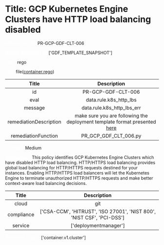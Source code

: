 



# Title: GCP Kubernetes Engine Clusters have HTTP load balancing disabled


***<font color="white">Master Test Id:</font>*** PR-GCP-GDF-CLT-006

***<font color="white">Master Snapshot Id:</font>*** ['GDF_TEMPLATE_SNAPSHOT']

***<font color="white">type:</font>*** rego

***<font color="white">rule:</font>*** file([container.rego])  
  
  
  
  

|Title|Description|
| :---: | :---: |
|id|PR-GCP-GDF-CLT-006|
|eval|data.rule.k8s_http_lbs|
|message|data.rule.k8s_http_lbs_err|
|remediationDescription|make sure you are following the deployment template format presented <a href='https://cloud.google.com/kubernetes-engine/docs/reference/rest/v1/projects.locations.clusters' target='_blank'>here</a>|
|remediationFunction|PR_GCP_GDF_CLT_006.py|


***<font color="white">Severity:</font>*** Medium

***<font color="white">Description:</font>*** This policy identifies GCP Kubernetes Engine Clusters which have disabled HTTP load balancing. HTTP/HTTPS load balancing provides global load balancing for HTTP/HTTPS requests destined for your instances. Enabling HTTP/HTTPS load balancers will let the Kubernetes Engine to terminate unauthorized HTTP/HTTPS requests and make better context-aware load balancing decisions.  
  
  

|Title|Description|
| :---: | :---: |
|cloud|git|
|compliance|['CSA-CCM', 'HITRUST', 'ISO 27001', 'NIST 800', 'NIST CSF', 'PCI-DSS']|
|service|['deploymentmanager']|


***<font color="white">Resource Types:</font>*** ['container.v1.cluster']


[container.rego]: https://github.com/prancer-io/prancer-compliance-test/tree/master/google/iac/container.rego
